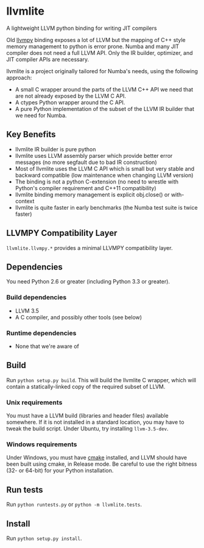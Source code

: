 # llvmlite

A lightweight LLVM python binding for writing JIT compilers

Old [llvmpy](https://github.com/llvmpy/llvmpy) binding exposes a lot of LLVM but the mapping of C++ style memory management to python is error prone. Numba and many JIT compiler does not need a full LLVM API. Only the IR builder, optimizer, and JIT compiler APIs are necessary.

llvmlite is a project originally tailored for Numba's needs, using the following approach:

- A small C wrapper around the parts of the LLVM C++ API we need that are
not already exposed by the LLVM C API.
- A ctypes Python wrapper around the C API.
- A pure Python implementation of the subset of the LLVM IR builder that we
need for Numba.

## Key Benefits

- llvmlite IR builder is pure python
- llvmlite uses LLVM assembly parser which provide better error messages (no more segfault due to bad IR construction)
- Most of llvmlite uses the LLVM C API which is small but very stable and backward compatible (low maintenance when changing LLVM version)
- The binding is not a python C-extension (no need to wrestle with Python's compiler requirement and C++11 compatibility)
- llvmlite binding memory management is explicit obj.close() or with-context
- llvmlite is quite faster in early benchmarks (the Numba test suite is twice faster)

## LLVMPY Compatibility Layer

`llvmlite.llvmpy.*` provides a minimal LLVMPY compatibility layer.

## Dependencies

You need Python 2.6 or greater (including Python 3.3 or greater).

### Build dependencies

- LLVM 3.5
- A C compiler, and possibly other tools (see below)

### Runtime dependencies

- None that we're aware of

## Build

Run `python setup.py build`. This will build the llvmlite C wrapper, which will contain a statically-linked copy of the required subset of LLVM.

### Unix requirements

You must have a LLVM build (libraries and header files) available somewhere. If it is not installed in a standard location, you may have to tweak the build script. Under Ubuntu, try installing `llvm-3.5-dev`.

### Windows requirements

Under Windows, you must have [cmake](http://www.cmake.org/) installed, and LLVM should have been built using cmake, in Release mode. Be careful to use the right bitness (32- or 64-bit) for your Python installation.

## Run tests

Run `python runtests.py` or `python -m llvmlite.tests`.

## Install

Run `python setup.py install`.

